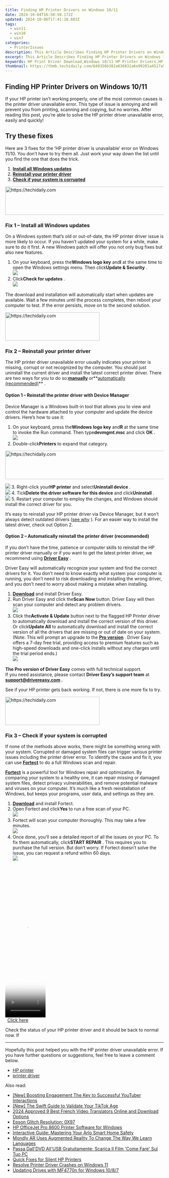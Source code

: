 ```yaml
---
title: Finding HP Printer Drivers on Windows 10/11
date: 2024-10-04T16:50:50.172Z
updated: 2024-10-06T17:41:28.603Z
tags:
  - win11
  - win10
  - win7
categories:
  - PrinterIssues
description: This Article Describes Finding HP Printer Drivers on Windows 10/11
excerpt: This Article Describes Finding HP Printer Drivers on Windows 10/11
keywords: HP Print Driver Download,Windows 10/11 HP Printer Drivers,HP Printer Driver Update,Install HP Printer Drivers Windows 10/11,HP Officejet Printer Drivers for Windows,Finding Correct HP Printer Driver,HP Printer Drivers Troubleshooting Windows 10/11
thumbnail: https://thmb.techidaily.com/648356b382a636832a6e99201a4517a582a77b906dab7a37be3d640b5bfda50d.jpg
---
```


## Finding HP Printer Drivers on Windows 10/11

 If your HP printer isn’t working properly, one of the most common causes is the printer driver unavailable error. This type of issue is annoying and will prevent you from printing, scanning and copying, but no worries. After reading this post, you’re able to solve the HP printer driver unavailable error, easily and quickly!

## Try these fixes

 Here are 3 fixes for the ‘HP printer driver is unavailable’ error on Windows 11/10\. You don’t have to try them all. Just work your way down the list until you find the one that does the trick.

1. **[Install all Windows updates](#fix1)**
2. **[Reinstall your printer driver](#fix2)**
3. **[Check if your system is corrupted](#fix3)**

<!-- affiliate ads begin -->
<a href="https://aligracehair.sjv.io/c/5597632/1934258/19272" target="_top" id="1934258">
  <img src="//a.impactradius-go.com/display-ad/19272-1934258" border="0" alt="https://techidaily.com" width="728" height="90"/>
</a>
<img height="0" width="0" src="https://aligracehair.sjv.io/i/5597632/1934258/19272" style="position:absolute;visibility:hidden;" border="0" />
<!-- affiliate ads end -->

### Fix 1 – Install all Windows updates

 On a Windows system that’s old or out-of-date, the HP printer driver issue is more likely to occur. If you haven’t updated your system for a while, make sure to do it first. A new Windows patch will offer you not only bug fixes but also new features.

1. On your keyboard, press the**Windows logo key** and**I** at the same time to open the Windows settings menu. Then click**Update & Security** .  
![](https://images.drivereasy.com/wp-content/uploads/2021/10/check-for-windows-update-1-1.jpg)
2. Click**Check for updates** .  
![](https://images.drivereasy.com/wp-content/uploads/2021/10/check-for-windows-update-2-1.jpg)

 The download and installation will automatically start when updates are available. Wait a few minutes until the process completes, then reboot your computer to test. If the error persists, move on to the second solution.

<!-- affiliate ads begin -->
<a href="https://aligracehair.sjv.io/c/5597632/1880927/19272" target="_top" id="1880927">
  <img src="//a.impactradius-go.com/display-ad/19272-1880927" border="0" alt="https://techidaily.com" width="300" height="90"/>
</a>
<img height="0" width="0" src="https://aligracehair.sjv.io/i/5597632/1880927/19272" style="position:absolute;visibility:hidden;" border="0" />
<!-- affiliate ads end -->

### Fix 2 – Reinstall your printer driver

 The HP printer driver unavailable error usually indicates your printer is missing, corrupt or not recognized by the computer. You should just uninstall the current driver and install the latest correct printer driver. There are two ways for you to do so:**[manually](#option1)** or**[automatically (recommended)](#option2)** .

#### Option 1 – Reinstall the printer driver with Device Manager

 Device Manager is a Windows built-in tool that allows you to view and control the hardware attached to your computer and update the device drivers. Here’s how to use it:

1. On your keyboard, press the**Windows logo key** and**R** at the same time to invoke the Run command. Then type**devmgmt.msc** and click **OK** .  
![](https://images.drivereasy.com/wp-content/uploads/2020/11/1-1-1.jpg)
2. Double-click**Printers** to expand that category.  

<!-- affiliate ads begin -->
<a href="https://imp.i357552.net/c/5597632/1001453/11832" target="_top" id="1001453">
  <img src="//a.impactradius-go.com/display-ad/11832-1001453" border="0" alt="https://techidaily.com" width="728" height="90"/>
</a>
<img height="0" width="0" src="https://imp.i357552.net/i/5597632/1001453/11832" style="position:absolute;visibility:hidden;" border="0" />
<!-- affiliate ads end -->

![](https://images.drivereasy.com/wp-content/uploads/2021/10/device-manager-1.jpg)
3. Right-click your**HP printer** and select**Uninstall device** .  
![](https://images.drivereasy.com/wp-content/uploads/2021/10/device-manager-2.jpg)
4. Tick**Delete the driver software for this device** and click**Uninstall** .  
![](https://images.drivereasy.com/wp-content/uploads/2021/10/device-manager-3.jpg)
5. Restart your computer to employ the changes, and Windows should install the correct driver for you.

 It’s easy to reinstall your HP printer driver via Device Manager, but it won’t always detect outdated drivers ([see why](https://tools.techidaily.com/drivereasy/download/) ). For an easier way to install the latest driver, check out Option 2.

#### Option 2 – Automatically reinstall the printer driver (recommended)

 If you don’t have the time, patience or computer skills to reinstall the HP printer driver manually or if you want to get the latest printer driver, we recommend using **[Driver Easy](https://tools.techidaily.com/drivereasy/download/)**  .

 Driver Easy will automatically recognize your system and find the correct drivers for it. You don’t need to know exactly what system your computer is running, you don’t need to risk downloading and installing the wrong driver, and you don’t need to worry about making a mistake when installing.

1. **[Download](https://tools.techidaily.com/drivereasy/download/)**  and install Driver Easy.
2. Run Driver Easy and click the**Scan Now** button. Driver Easy will then scan your computer and detect any problem drivers.  
![](https://www.drivereasy.com/wp-content/uploads/2024/05/DE-scan-now-6.0.jpg)
3. Click the**Activate & Update** button next to the flagged HP Printer driver to automatically download and install the correct version of this driver. Or click**Update All** to automatically download and install the correct version of all the drivers that are missing or out of date on your system.  
 (Note: This will prompt an upgrade to the **[Pro version](https://tools.techidaily.com/drivereasy/download/)**  . Driver Easy offers a 7-day free trial, providing access to premium features such as high-speed downloads and one-click installs without any charges until the trial period ends.)  
![](https://www.drivereasy.com/wp-content/uploads/2021/10/de-update-all-hp-printer.jpg)

**The Pro version of Driver Easy** comes with full technical support.  
 If you need assistance, please contact **Driver Easy’s support team** at **[support@drivereasy.com](mailto:support@drivereasy.com) .**

 See if your HP printer gets back working. If not, there is one more fix to try.

<!-- affiliate ads begin -->
<a href="https://aligracehair.sjv.io/c/5597632/1948949/19272" target="_top" id="1948949">
  <img src="//a.impactradius-go.com/display-ad/19272-1948949" border="0" alt="https://techidaily.com" width="300" height="90"/>
</a>
<img height="0" width="0" src="https://aligracehair.sjv.io/i/5597632/1948949/19272" style="position:absolute;visibility:hidden;" border="0" />
<!-- affiliate ads end -->

### Fix 3 – Check if your system is corrupted

 If none of the methods above works, there might be something wrong with your system. Corrupted or damaged system files can trigger various printer issues including the printer driver error. To identify the cause and fix it, you can use **[Fortect](https://tools.techidaily.com/drivereasy/download/)**  to do a full Windows scan and repair.

**[Fortect](https://tools.techidaily.com/drivereasy/download/)**  is a powerful tool for Windows repair and optimization. By comparing your system to a healthy one, it can repair missing or damaged system files, detect privacy vulnerabilities, and remove potential malware and viruses on your computer. It’s much like a fresh reinstallation of Windows, but keeps your programs, user data, and settings as they are.

1. **[Download](https://tools.techidaily.com/drivereasy/download/)**  and install Fortect.
2. Open Fortect and click**Yes** to run a free scan of your PC.  
![](https://images.drivereasy.com/wp-content/uploads/2022/01/fortect-1.jpg)
3. Fortect will scan your computer thoroughly. This may take a few minutes.  
![](https://images.drivereasy.com/wp-content/uploads/2022/01/fortect-2.jpg)
4. Once done, you’ll see a detailed report of all the issues on your PC. To fix them automatically, click**START REPAIR** . This requires you to purchase the full version. But don’t worry. If Fortect doesn’t solve the issue, you can request a refund within 60 days.  
![](https://images.drivereasy.com/wp-content/uploads/2022/01/fortect-3.jpg)

<!-- affiliate ads begin -->
<span id="1975555">
					<video width="128" height="480" style="cursor:pointer"
           poster="//a.impactradius-go.com/display-clicktoplayimage/1975555.png"
           onclick="if(!this.playClicked){this.play();this.setAttribute('controls',true);this.playClicked=true;}">
	   <source src="//a.impactradius-go.com/display-ad/22993-1975555">
	   <img src="//a.impactradius-go.com/display-clicktoplayimage/1975555.png" style="border: none; height: 100%; width: 100%; object-fit: contain">
	</video>
	<div style="width:80px;text-align:center"><a href="javascript:window.open(decodeURIComponent('https%3A%2F%2Fhomestyler.sjv.io%2Fc%2F5597632%2F1975555%2F22993'), '_blank');void(0);">Click here</a></div>
</span>
<img height="0" width="0" src="https://imp.pxf.io/i/5597632/1975555/22993" style="position:absolute;visibility:hidden;" border="0" />
<!-- affiliate ads end -->

 Check the status of your HP printer driver and it should be back to normal now. If

---

 Hopefully this post helped you with the HP printer driver unavailable error. If you have further questions or suggestions, feel free to leave a comment below.

* [HP printer](https://tools.techidaily.com/drivereasy/download/)
* [printer driver](https://tools.techidaily.com/drivereasy/download/)

<ins class="adsbygoogle"
     style="display:block"
     data-ad-format="autorelaxed"
     data-ad-client="ca-pub-7571918770474297"
     data-ad-slot="1223367746"></ins>

<ins class="adsbygoogle"
     style="display:block"
     data-ad-client="ca-pub-7571918770474297"
     data-ad-slot="8358498916"
     data-ad-format="auto"
     data-full-width-responsive="true"></ins>

<span class="atpl-alsoreadstyle">Also read:</span>
<div><ul>
<li><a href="https://extra-lessons.techidaily.com/new-boosting-engagement-the-key-to-successful-youtuber-interactions/"><u>[New] Boosting Engagement The Key to Successful YouTuber Interactions</u></a></li>
<li><a href="https://article-files.techidaily.com/new-the-swift-guide-to-validate-your-tiktok-age/"><u>[New] The Swift Guide to Validate Your TikTok Age</u></a></li>
<li><a href="https://ai-video.techidaily.com/2024-approved-9-best-french-video-translators-online-and-download-options/"><u>2024 Approved 9 Best French Video Translators Online and Download Options</u></a></li>
<li><a href="https://printer-issues.techidaily.com/epson-glitch-resolution-0x97/"><u>Epson Glitch Resolution: 0X97</u></a></li>
<li><a href="https://printer-issues.techidaily.com/hp-officejet-pro-8600-printer-software-for-windows/"><u>HP OfficeJet Pro 8600 Printer Software for Windows</u></a></li>
<li><a href="https://buynow-info.techidaily.com/interactive-guide-mastering-your-arlo-smart-home-safety/"><u>Interactive Guide: Mastering Your Arlo Smart Home Safety</u></a></li>
<li><a href="https://mondly-stories.techidaily.com/mondly-ar-uses-augmented-reality-to-change-the-way-we-learn-languages/"><u>Mondly AR Uses Augmented Reality To Change The Way We Learn Languages</u></a></li>
<li><a href="https://discover-alternatives.techidaily.com/passa-dalldvd-allusb-gratuitamente-scarica-il-film-come-fare-sul-tuo-pc/"><u>Passa Dall'DVD All'USB Gratuitamente: Scarica Il Film 'Come Fare' Sul Tuo PC</u></a></li>
<li><a href="https://printer-issues.techidaily.com/quick-fixes-for-silent-hp-printers/"><u>Quick Fixes for Silent HP Printers</u></a></li>
<li><a href="https://printer-issues.techidaily.com/resolve-printer-driver-crashes-on-windows-11/"><u>Resolve Printer Driver Crashes on Windows 11</u></a></li>
<li><a href="https://printer-issues.techidaily.com/updating-drives-with-mf4770n-for-windows-1087/"><u>Updating Drives with MF4770n for Windows 10/8/7</u></a></li>
</ul></div>

